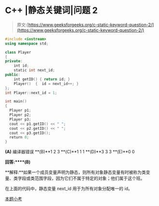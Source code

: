 # C++ |静态关键词|问题 2

> 原文:[https://www.geeksforgeeks.org/c-static-keyword-question-2/](https://www.geeksforgeeks.org/c-static-keyword-question-2/)

```cpp
#include <iostream>
using namespace std;

class Player
{
private:
    int id;
    static int next_id;
public:
    int getID() { return id; }
    Player()  {  id = next_id++; }
};
int Player::next_id = 1;

int main()
{
  Player p1;
  Player p2;
  Player p3;
  cout << p1.getID() << " ";
  cout << p2.getID() << " ";
  cout << p3.getID();
  return 0;
}
```

**(A)** 编译器错误
**(B)**1 2 3
**(C)**1 1 1
**(D)**3 3 3
**(E)**0 0

**回答:****(B)**

**解释:**如果一个成员变量声明为静态，则所有对象静态变量有时被称为类变量、类字段或类范围字段，因为它们不属于特定的对象；他们属于这个班。

在上面的代码中，静态变量 next_id 用于为所有对象分配唯一的 id。

[本题小考](https://www.geeksforgeeks.org/quiz-corner-gq/)
